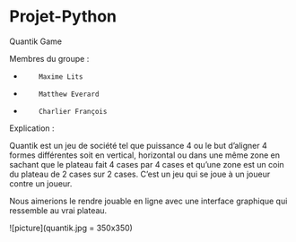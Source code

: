 # Projet-Python

Quantik Game

 

Membres du groupe :

-         Maxime Lits

-         Matthew Everard

-         Charlier François

 

Explication :

Quantik est un jeu de société tel que puissance 4 ou le but d’aligner 4 formes différentes soit en vertical, horizontal ou dans une même zone en sachant que le plateau fait 4 cases par 4 cases et qu’une zone est un coin du plateau de 2 cases sur 2 cases. C’est un jeu qui se joue à un joueur contre un joueur.

Nous aimerions le rendre jouable en ligne avec une interface graphique qui ressemble au vrai plateau.

![picture](quantik.jpg = 350x350)
